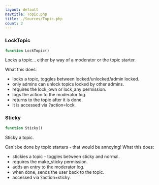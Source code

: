 ```yaml
---
layout: default
navtitle: Topic.php
title: ./Sources/Topic.php
count: 2
---
```


### LockTopic

```php
function LockTopic()
```
Locks a topic... either by way of a moderator or the topic starter.

What this does:
- locks a topic, toggles between locked/unlocked/admin locked.
- only admins can unlock topics locked by other admins.
- requires the lock_own or lock_any permission.
- logs the action to the moderator log.
- returns to the topic after it is done.
- it is accessed via ?action=lock.

### Sticky

```php
function Sticky()
```
Sticky a topic.

Can't be done by topic starters - that would be annoying!
What this does:
 - stickies a topic - toggles between sticky and normal.
 - requires the make_sticky permission.
 - adds an entry to the moderator log.
 - when done, sends the user back to the topic.
 - accessed via ?action=sticky.

